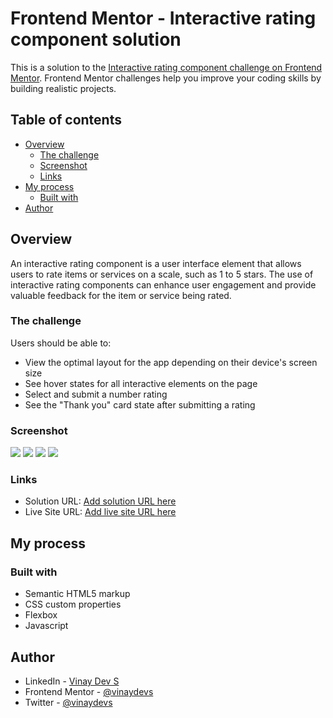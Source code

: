 # Frontend Mentor - Interactive rating component solution

This is a solution to the [Interactive rating component challenge on Frontend Mentor](https://www.frontendmentor.io/challenges/interactive-rating-component-koxpeBUmI). Frontend Mentor challenges help you improve your coding skills by building realistic projects. 

## Table of contents

- [Overview](#overview)
  - [The challenge](#the-challenge)
  - [Screenshot](#screenshot)
  - [Links](#links)
- [My process](#my-process)
  - [Built with](#built-with)
- [Author](#author)


## Overview
An interactive rating component is a user interface element that allows users to rate items or services on a scale, such as 1 to 5 stars.
The use of interactive rating components can enhance user engagement and provide valuable feedback for the item or service being rated.
### The challenge

Users should be able to:

- View the optimal layout for the app depending on their device's screen size
- See hover states for all interactive elements on the page
- Select and submit a number rating
- See the "Thank you" card state after submitting a rating

### Screenshot

![](./sshotweb.png)
![](./ssmob.png)
![](./ssthankyou.png)
![](./activestate.png)

### Links

- Solution URL: [Add solution URL here](https://your-solution-url.com)
- Live Site URL: [Add live site URL here](https://interactiverating2.netlify.app/)

## My process

### Built with

- Semantic HTML5 markup
- CSS custom properties
- Flexbox
- Javascript


## Author

- LinkedIn - [Vinay Dev S](https://www.linkedin.com/in/vinay-dev-s/)
- Frontend Mentor - [@vinaydevs](https://www.frontendmentor.io/profile/vinay-devs)
- Twitter - [@vinaydevs](https://twitter.com/vinaydevs)


